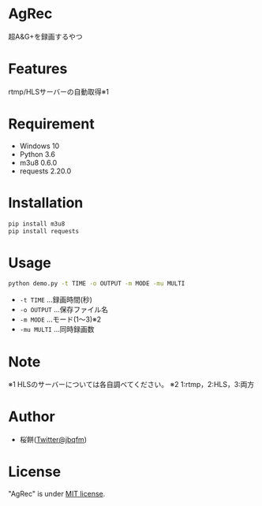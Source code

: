 # AgRec

超A&G+を録画するやつ

# Features

rtmp/HLSサーバーの自動取得※1

# Requirement

* Windows 10
* Python    3.6
* m3u8      0.6.0
* requests  2.20.0

# Installation

```bash
pip install m3u8
pip install requests
```

# Usage

```bash
python demo.py -t TIME -o OUTPUT -m MODE -mu MULTI
```
* `-t TIME`		…録画時間(秒)
* `-o OUTPUT`	…保存ファイル名
* `-m MODE`		…モード(1～3)※2
* `-mu MULTI`	…同時録画数

# Note
※1 HLSのサーバーについては各自調べてください。
※2 1:rtmp，2:HLS，3:両方


# Author

* 桜餅([Twitter@jbqfm](https://twitter.com/jbqfm))

# License
 
"AgRec" is under [MIT license](https://en.wikipedia.org/wiki/MIT_License).
